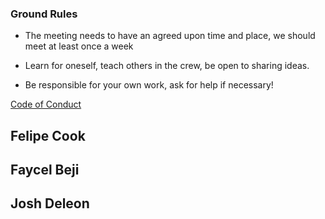 ### Ground Rules

* The meeting needs to have an agreed upon time and place, we should meet at least once a week

* Learn for oneself, teach others in the crew, be open to sharing ideas.

* Be responsible for your own work, ask for help if necessary!

[Code of Conduct](https://github.com/Widdershin/programmers-oath)



## Felipe Cook      
## Faycel Beji
## Josh Deleon
